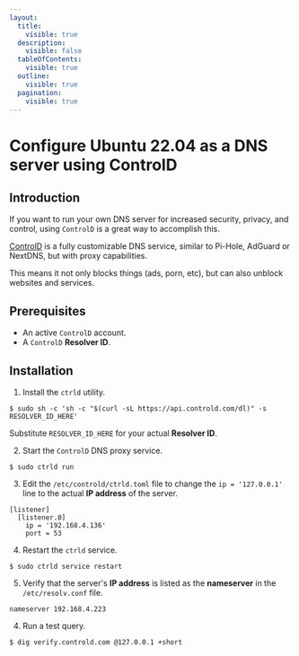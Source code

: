 ```yaml
---
layout:
  title:
    visible: true
  description:
    visible: false
  tableOfContents:
    visible: true
  outline:
    visible: true
  pagination:
    visible: true
---
```


# Configure Ubuntu 22.04 as a DNS server using ControlD

## Introduction

If you want to run your own DNS server for increased security, privacy, and control, using `ControlD` is a great way to accomplish this.

[ControlD](https://controld.com) is a fully customizable DNS service, similar to Pi-Hole, AdGuard or NextDNS, but with proxy capabilities.

This means it not only blocks things (ads, porn, etc), but can also unblock websites and services.

## Prerequisites

* An active `ControlD` account.
* A `ControlD` **Resolver ID**.

## Installation

1. Install the `ctrld` utility.

```
$ sudo sh -c 'sh -c "$(curl -sL https://api.controld.com/dl)" -s RESOLVER_ID_HERE'
```

Substitute `RESOLVER_ID_HERE` for your actual **Resolver ID**.

2. Start the `ControlD` DNS proxy service.

```
$ sudo ctrld run
```

3. Edit the `/etc/controld/ctrld.toml` file to change the `ip = '127.0.0.1'` line to the actual **IP address** of the server.

```
[listener]
  [listener.0]
    ip = '192.168.4.136'
    port = 53
```

4. Restart the `ctrld` service.

```
$ sudo ctrld service restart
```

5. Verify that the server's **IP address** is listed as the **nameserver** in the `/etc/resolv.conf` file.

```
nameserver 192.168.4.223
```

4. Run a test query.

```
$ dig verify.controld.com @127.0.0.1 +short
```

